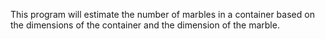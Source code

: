 This program will estimate the number of marbles in a container based on the dimensions of the container and the dimension of the marble.
